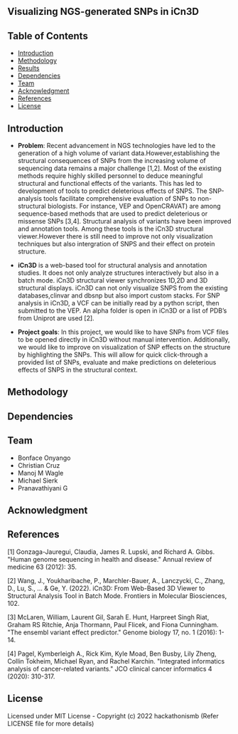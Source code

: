 ## Visualizing NGS-generated SNPs in iCn3D

## Table of Contents
- [Introduction](#Introduction)
- [Methodology](#Methodology)
- [Results](#Results)
- [Dependencies](#Dependencies)
- [Team](#Team)
- [Acknowledgment](#Acknowledgment)
- [References](#References)
- [License](#License)

## Introduction

- **Problem**: Recent advancement in NGS technologies have led to the generation of a high volume of variant data.However,establishing the structural consequences of SNPs from the increasing volume of sequencing data remains a major challenge [1,2]. Most of the existing methods require highly skilled personnel to deduce meaningful structural and functional effects of the variants. This has led to development of tools to predict deleterious effects of SNPS. The SNP-analysis tools facilitate comprehensive evaluation of SNPs to non-structural biologists. For instance, VEP and OpenCRAVAT) are among sequence-based methods that are used to predict deleterious or missense SNPs [3,4]. Structural analysis of variants have been improved and annotation tools. Among these tools is the iCn3D structural viewer.However there is still need to improve not only visualization techniques but also intergration of SNPS and their effect on protein structure.

- **iCn3D** is a web-based tool for structural analysis and annotation studies. It does not only analyze structures interactively but also in a batch mode. iCn3D structural viewer synchronizes  1D,2D and 3D structural displays. iCn3D can not only visualize SNPS from the existing databases,clinvar and dbsnp but also import custom stacks. For SNP analysis in iCn3D, a VCF can be initially read by a python script, then submitted to the VEP. An alpha folder is open in iCn3D or a list of PDB’s from Uniprot are used [2].

- **Project goals**: In this project, we would like to have SNPs from VCF files to be opened directly in iCn3D without manual intervention. Additionally, we would like to improve on visualization of SNP effects on the structure by highlighting the SNPs. This will allow for quick click-through a provided list of SNPs, evaluate and make predictions on deleterious effects of SNPS in the structural context.



## Methodology


## Dependencies


## Team 
- Bonface Onyango
- Christian Cruz
- Manoj M Wagle
- Michael Sierk
- Pranavathiyani G

## Acknowledgment


## References
[1] Gonzaga-Jauregui, Claudia, James R. Lupski, and Richard A. Gibbs. "Human genome sequencing in health and disease." Annual review of medicine 63 (2012): 35.

[2] Wang, J., Youkharibache, P., Marchler-Bauer, A., Lanczycki, C., Zhang, D., Lu, S., ... & Ge, Y. (2022). iCn3D: From Web-Based 3D Viewer to Structural Analysis Tool in Batch Mode. Frontiers in Molecular Biosciences, 102.

[3] McLaren, William, Laurent Gil, Sarah E. Hunt, Harpreet Singh Riat, Graham RS Ritchie, Anja Thormann, Paul Flicek, and Fiona Cunningham. "The ensembl variant effect predictor." Genome biology 17, no. 1 (2016): 1-14.

[4] Pagel, Kymberleigh A., Rick Kim, Kyle Moad, Ben Busby, Lily Zheng, Collin Tokheim, Michael Ryan, and Rachel Karchin. "Integrated informatics analysis of cancer-related variants." JCO clinical cancer informatics 4 (2020): 310-317.


## License
Licensed under MIT License - Copyright (c) 2022 hackathonismb (Refer LICENSE file for more details)
